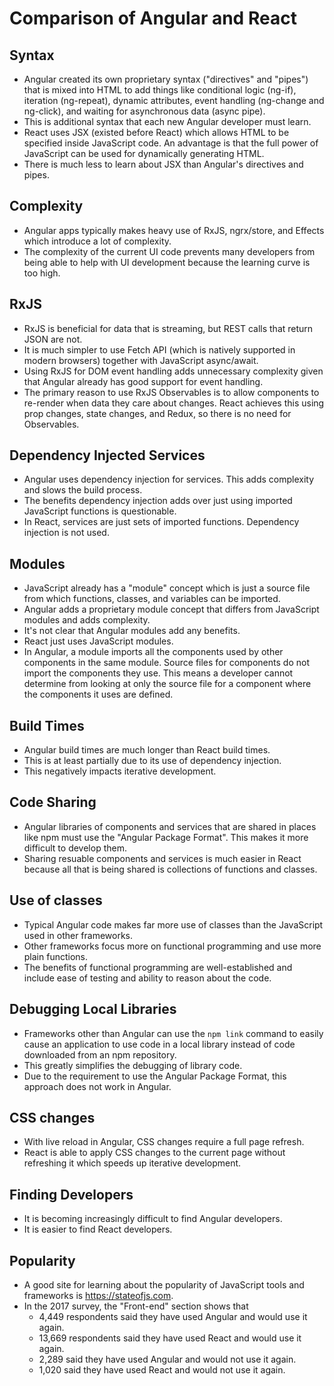 # Comparison of Angular and React

## Syntax

* Angular created its own proprietary syntax ("directives" and "pipes")
  that is mixed into HTML to add things like
  conditional logic (ng-if), iteration (ng-repeat),
  dynamic attributes, event handling (ng-change and ng-click),
  and waiting for asynchronous data (async pipe).
* This is additional syntax that each new Angular developer must learn.
* React uses JSX (existed before React) which allows
  HTML to be specified inside JavaScript code.
  An advantage is that the full power of JavaScript
  can be used for dynamically generating HTML.
* There is much less to learn about JSX than Angular's directives and pipes.

## Complexity

* Angular apps typically makes heavy use of RxJS, ngrx/store, and Effects
  which introduce a lot of complexity.
* The complexity of the current UI code prevents many developers
  from being able to help with UI development
  because the learning curve is too high.

## RxJS

* RxJS is beneficial for data that is streaming,
  but REST calls that return JSON are not.
* It is much simpler to use Fetch API
  (which is natively supported in modern browsers)
  together with JavaScript async/await.
* Using RxJS for DOM event handling adds
  unnecessary complexity given that Angular
  already has good support for event handling.
* The primary reason to use RxJS Observables is to allow
  components to re-render when data they care about changes.
  React achieves this using prop changes, state changes, and Redux,
  so there is no need for Observables.

## Dependency Injected Services

* Angular uses dependency injection for services.
  This adds complexity and slows the build process.
* The benefits dependency injection adds over just using
  imported JavaScript functions is questionable.
* In React, services are just sets of imported functions.
  Dependency injection is not used.

## Modules

* JavaScript already has a "module" concept which is
  just a source file from which functions, classes,
  and variables can be imported.
* Angular adds a proprietary module concept that
  differs from JavaScript modules and adds complexity.
* It's not clear that Angular modules add any benefits.
* React just uses JavaScript modules.
* In Angular, a module imports all the components
  used by other components in the same module.
  Source files for components do not import the components they use.
  This means a developer cannot determine from looking at only the
  source file for a component where the components it uses are defined.

## Build Times

* Angular build times are much longer than React build times.
* This is at least partially due to its use of dependency injection.
* This negatively impacts iterative development.

## Code Sharing

* Angular libraries of components and services that are
  shared in places like npm must use the "Angular Package Format".
  This makes it more difficult to develop them.
* Sharing resuable components and services is much easier in React
  because all that is being shared is collections of functions and classes.

## Use of classes

* Typical Angular code makes far more use of classes
  than the JavaScript used in other frameworks.
* Other frameworks focus more on functional programming
  and use more plain functions.
* The benefits of functional programming are well-established and
  include ease of testing and ability to reason about the code.

## Debugging Local Libraries

* Frameworks other than Angular can use the `npm link` command
  to easily cause an application to use code in a local library
  instead of code downloaded from an npm repository.
* This greatly simplifies the debugging of library code.
* Due to the requirement to use the Angular Package Format,
  this approach does not work in Angular.

## CSS changes

* With live reload in Angular, CSS changes require a full page refresh.
* React is able to apply CSS changes to the current page
  without refreshing it which speeds up iterative development.

## Finding Developers

* It is becoming increasingly difficult to find Angular developers.
* It is easier to find React developers.

## Popularity

* A good site for learning about the popularity of
  JavaScript tools and frameworks is <https://stateofjs.com>.
* In the 2017 survey, the "Front-end" section shows that
  * 4,449 respondents said they have used Angular and would use it again.
  * 13,669 respondents said they have used React and would use it again.
  * 2,289 said they have used Angular and would not use it again.
  * 1,020 said they have used React and would not use it again.
